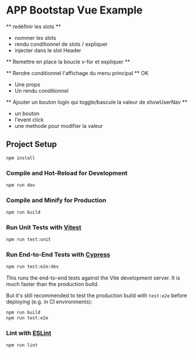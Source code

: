 # APP Bootstap Vue Example

** redéfinir les slots **
- nommer les slots
- rendu conditionnel de slots / expliquer
- injecter dans le slot Header

** Remettre en place la boucle v-for et expliquer **

** Rendre conditionnel l'affichage du menu principal **  OK
- Une  props
- Un rendu conditionnel

** Ajouter un bouton login qui toggle/bascule la valeur de showUserNav **
- un bouton
- l'event click
- une methode pour modifier la valeur

## Project Setup

```sh
npm install
```

### Compile and Hot-Reload for Development

```sh
npm run dev
```

### Compile and Minify for Production

```sh
npm run build
```

### Run Unit Tests with [Vitest](https://vitest.dev/)

```sh
npm run test:unit
```

### Run End-to-End Tests with [Cypress](https://www.cypress.io/)

```sh
npm run test:e2e:dev
```

This runs the end-to-end tests against the Vite development server.
It is much faster than the production build.

But it's still recommended to test the production build with `test:e2e` before deploying (e.g. in CI environments):

```sh
npm run build
npm run test:e2e
```

### Lint with [ESLint](https://eslint.org/)

```sh
npm run lint
```
